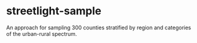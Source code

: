 # streetlight-sample
An approach for sampling 300 counties stratified by region and categories of the urban-rural spectrum.
